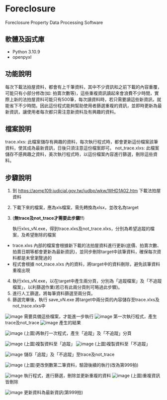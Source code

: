 # Foreclosure
Foreclosure Property Data Processing Software

## 軟體及函式庫
-  Python 3.10.9
-  openpyxl
  
## 功能說明
每次下載法拍屋資料，都會有上千筆資料，其中不少資訊和之前下載的內容重覆，可能只有小部分修改(如: 拍賣次數等)，這些重複資訊讀起來會浪費不少時間，實際上新的法拍屋資料可能只有500筆，每次讀資料時，若只需要讀這些新資訊，就能省下不少時間。因此這份程式能夠幫助使用者篩選重複的資訊，並即時更新為最新資訊，讓使用者每次都只需注意新資料及有興趣的資料。

## 檔案說明
trace.xlxs: 此檔案儲存有興趣的資料，每次執行程式時，都會更新這份檔案該筆資料，使其成為最新資訊，日後只須注意這份檔案即可。
not_trace.xlxs: 此檔案儲存不感興趣之資料，美次執行程式時，以這份檔案內容進行篩選，刪除這些資料。

## 步驟說明 
1. 到 https://aomp109.judicial.gov.tw/judbp/wkw/WHD1A02.htm 下載法拍屋資料
2. 下載下來的檔案，應為xls檔案，需先轉換為xlsx，並改名為target
3. (**無trace及not_trace才需要此步驟!!**)
   
   執行xlxs_vN.exe，得到trace.xlxs及not_trace.xlxs，分別為希望追蹤的檔案，及希望刪除的檔案
-  trace.xlxs 內部的檔案會根據新下載的法拍屋資料進行更新(底價、拍賣次數、拍賣日期等都會更新為最新資訊)，並同步刪除target中該筆資料，確保每次資料都是未曾瀏覽過的
-  程式會根據 not_trace.xlxs 內的資料，將target中的資料刪除，避免該筆資料重複出現
4. 執行xlxs_vN.exe，以在target中產生兩分頁，分別為「追蹤檔案」及「不追蹤檔案」，以利篩選作業(若已有此兩分頁則可略過此步驟)。
5. 進行人工篩選，將每筆資料篩選至兩分頁。
6. 篩選完畢後，執行 save_vN.exe 將target中兩分頁的內容儲存至trace.xlxs及not_trace.xlxs中


![image](https://github.com/Chung-Wu/Foreclosure/assets/35622830/ded1e5e4-d74e-49ed-a4d3-a2b872a35d8f) 需要具備這些檔案，才能進一步執行
![image](https://github.com/Chung-Wu/Foreclosure/assets/35622830/8755cc60-ae25-466d-af9d-375d5fd4f1bf) 第一次執行程式，產生trace及not_trace
![image](https://github.com/Chung-Wu/Foreclosure/assets/35622830/f3b48f3c-a1fa-46bc-835b-2ad424bd5508) 產生的結果

![image](https://github.com/Chung-Wu/Foreclosure/assets/35622830/43ac8a9c-77a2-49e6-81fc-91e085ffb9b0) (上圖)再執行一次程式，產生「追蹤」及「不追蹤」分頁

![image](https://github.com/Chung-Wu/Foreclosure/assets/35622830/834d21c3-330f-4b42-bcc9-262b4df33be5)
 (上圖)複製資料至「追蹤」
![image](https://github.com/Chung-Wu/Foreclosure/assets/35622830/0fd58c4f-a684-4b69-ba95-b660f3925637)
 (上圖)複製資料至「不追蹤」
 
![image](https://github.com/Chung-Wu/Foreclosure/assets/35622830/64567090-5a4f-4112-9223-11c4c7081f9c) 儲存「追蹤」及「不追蹤」至trace及not_trace

![image](https://github.com/Chung-Wu/Foreclosure/assets/35622830/da8b5cb6-da24-4992-a19b-e05699dcfb89) (上圖)更改倒數第二筆資料，驗證後續的執行(改為第999拍)

![image](https://github.com/Chung-Wu/Foreclosure/assets/35622830/fa97daeb-90f2-4820-be51-4b5c7c8d0a3b) 執行程式，進行篩選，刪除並更新重複的資料
![image](https://github.com/Chung-Wu/Foreclosure/assets/35622830/df9b63d3-9400-4c4f-94a3-ffac565e36ed) (上圖)重複資訊皆刪除

![image](https://github.com/Chung-Wu/Foreclosure/assets/35622830/52473e42-3be1-42ac-af4a-147695a9a881) 更新資料為最新資訊(第999拍)





